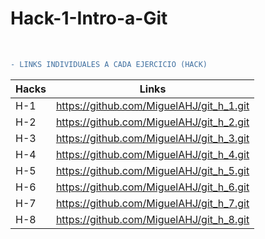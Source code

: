 # Hack-1-Intro-a-Git

<br/>

```diff
- LINKS INDIVIDUALES A CADA EJERCICIO (HACK)  
```
|Hacks | Links | 
|----------|---------|
| H-1      | https://github.com/MiguelAHJ/git_h_1.git |
| H-2      | https://github.com/MiguelAHJ/git_h_2.git |
| H-3      | https://github.com/MiguelAHJ/git_h_3.git | 
| H-4      | https://github.com/MiguelAHJ/git_h_4.git |
| H-5      | https://github.com/MiguelAHJ/git_h_5.git |
| H-6      | https://github.com/MiguelAHJ/git_h_6.git |
| H-7      | https://github.com/MiguelAHJ/git_h_7.git | 
| H-8      | https://github.com/MiguelAHJ/git_h_8.git |

<br/> 
